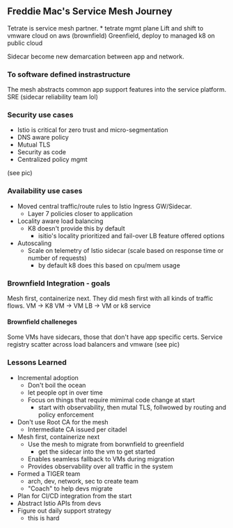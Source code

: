 Freddie Mac's Service Mesh Journey
----------------------------------

Tetrate is service mesh partner.
    * tetrate mgmt plane
Lift and shift to vmware cloud on aws (brownfield)
Greenfield, deploy to managed k8 on public cloud

Sidecar become new demarcation between app and network.

### To software defined instrastructure
The mesh abstracts common app support features into  the service platform.
SRE (sidecar reliability team lol)

### Security use cases
* Istio is critical for zero trust and micro-segmentation
* DNS aware policy
* Mutual TLS
* Security as code
* Centralized policy mgmt

(see pic)

### Availability use cases
* Moved central traffic/route rules to Istio Ingress GW/Sidecar.
    * Layer 7 policies closer to application
* Locality aware load balancing
    * K8 doesn't provide this by default
        * isitio's locality prioritized and fail-over LB feature offered options
* Autoscaling
    * Scale on telemetry of Istio sidecar (scale based on response time or number of requests)
        * by default k8 does this based on cpu/mem usage

### Brownfield Integration - goals
Mesh first, containerize next.
They did mesh first with all kinds of traffic flows.
VM -> K8
VM -> VM
LB -> VM or k8 service

#### Brownfield challeneges
Some VMs have sidecars, those that don't have app specific certs.
Service registry scatter across load balancers and vmware
(see pic)

### Lessons Learned
* Incremental adoption
    * Don't boil the ocean
    * let people opt in over time
    * Focus on things that require mimimal code change at start
        * start with observability, then mutal TLS, follwowed by routing and policy enforcement
* Don't use Root CA for the mesh
    * Intermediate CA issued per citadel
* Mesh first, containerize next
    * Use the mesh to migrate from borwnfield to greenfield
        * get the sidecar into the vm to get started
    * Enables seamless fallback to VMs during migration
    * Provides observability over all traffic in the system
* Formed a TIGER team
    * arch, dev, network, sec to create team
    * "Coach" to help devs migrate
* Plan for CI/CD integration from the start
* Abstract Istio APIs from devs
* Figure out daily support strategy
    * this is hard